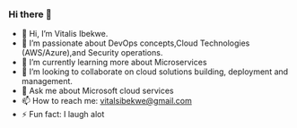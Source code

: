 ### Hi there 👋
- 👋 Hi, I’m Vitalis Ibekwe.
- 🔭 I’m passionate about DevOps concepts,Cloud Technologies (AWS/Azure),and Security operations. 
- 🌱 I’m currently learning more about Microservices
- 👯 I’m looking to collaborate on cloud solutions building, deployment and management.
- 💬 Ask me about Microsoft cloud services
- 📫 How to reach me: vitalsibekwe@gmail.com
- ⚡ Fun fact: I laugh alot

<!--
**Vitanet-tech/Vitanet-tech** is a ✨ _special_ ✨ repository because its `README.md` (this file) appears on your GitHub profile.

Here are some ideas to get you started:


-->


